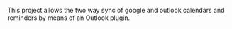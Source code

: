 This project allows the two way sync of google and outlook calendars and reminders by means of an Outlook plugin.
